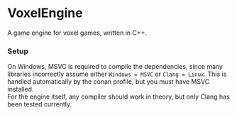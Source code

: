 # VoxelEngine
A game engine for voxel games, written in C++.


### Setup
On Windows, MSVC is required to compile the dependencies, since many libraries incorrectly assume 
either `Windows = MSVC` or `Clang = Linux`. This is handled automatically by the conan profile, 
but you must have MSVC installed.  
For the engine itself, any compiler should work in theory, but only Clang has been tested currently.